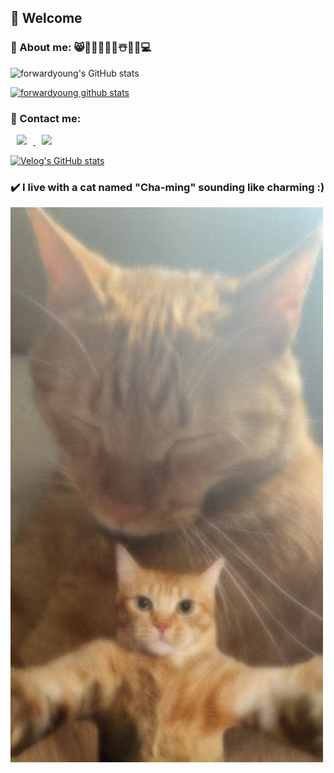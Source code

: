 ##  🤗 Welcome


### 📍 About me: 😸👩‍🍳🍰📸🌺☃️🎹🎵💻
![forwardyoung's GitHub stats](https://github-readme-stats.vercel.app/api?username=forwardyoung&theme=aura_dark&show_icons=true)

[![forwardyoung github stats](https://github-readme-stats.vercel.app/api/top-langs/?username=forwardyoung&show_icons=true&hide_border=true&title_color=004386&icon_color=004386&layout=compact)](https://github.com/forwardyoung)

### 💌 Contact me:
</a> <a href="https://instagram.com/my_funny_valentine_hwa_0_eee">
    <img 
        src="http://img.shields.io/badge/-Instagram-black?style=flat&logo=Instagram&link=https://instagram.com/my_funny_valentine_hwa_0_eee/"
        style="height : auto; margin-left : 10px; margin-right : 10px;"/>
</a> <a href="mailto:chahwayoung214@gmail.com">
    <img 
        src="https://img.shields.io/badge/Gmail-d14836?style=flat-square&logo=Gmail&logoColor=white&link=mailto:chahwayoung214@gmail.com"
        style="height : auto; margin-left : 10px; margin-right : 10px;"/>
    
[![Velog's GitHub stats](https://velog-readme-stats.vercel.app/api?name=eungyeole&color=dark)](https://velog.io/@forwardyoung) 

### ✔️ I live with a cat named "Cha-ming" sounding like charming :)
![](https://github.com/forwardyoung/forwardyoung/blob/master/KakaoTalk_20220720_105610603.jpg)

